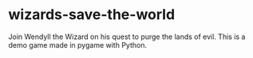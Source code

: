 # wizards-save-the-world
Join Wendyll the Wizard on his quest to purge the lands of evil. 
This is a demo game made in pygame with Python.
